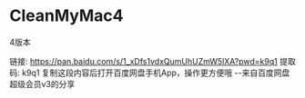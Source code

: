 # CleanMyMac4
4版本

链接: https://pan.baidu.com/s/1_xDfs1vdxQumUhUZmW5lXA?pwd=k9q1 提取码: k9q1 复制这段内容后打开百度网盘手机App，操作更方便哦 
--来自百度网盘超级会员v3的分享
